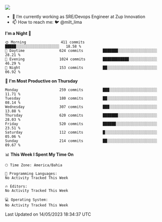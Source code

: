 ![](https://komarev.com/ghpvc/?username=miltlima&color=blue)
                 

- 🔭 I’m currently working as SRE/Devops Engineer at Zup Innovation
- 📫 How to reach me: 🐦 @milt_lima

<!--START_SECTION:waka-->
**I'm a Night 🦉** 

```text
🌞 Morning                411 commits         █████░░░░░░░░░░░░░░░░░░░░   18.58 % 
🌆 Daytime                624 commits         ███████░░░░░░░░░░░░░░░░░░   28.21 % 
🌃 Evening                1024 commits        ████████████░░░░░░░░░░░░░   46.29 % 
🌙 Night                  153 commits         ██░░░░░░░░░░░░░░░░░░░░░░░   06.92 % 
```
📅 **I'm Most Productive on Thursday** 

```text
Monday                   259 commits         ███░░░░░░░░░░░░░░░░░░░░░░   11.71 % 
Tuesday                  180 commits         ██░░░░░░░░░░░░░░░░░░░░░░░   08.14 % 
Wednesday                307 commits         ███░░░░░░░░░░░░░░░░░░░░░░   13.88 % 
Thursday                 620 commits         ███████░░░░░░░░░░░░░░░░░░   28.03 % 
Friday                   520 commits         ██████░░░░░░░░░░░░░░░░░░░   23.51 % 
Saturday                 112 commits         █░░░░░░░░░░░░░░░░░░░░░░░░   05.06 % 
Sunday                   214 commits         ██░░░░░░░░░░░░░░░░░░░░░░░   09.67 % 
```


📊 **This Week I Spent My Time On** 

```text
🕑︎ Time Zone: America/Bahia

💬 Programming Languages: 
No Activity Tracked This Week

🔥 Editors: 
No Activity Tracked This Week

💻 Operating System: 
No Activity Tracked This Week
```


 Last Updated on 14/05/2023 18:34:37 UTC
<!--END_SECTION:waka-->
